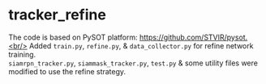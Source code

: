 # tracker_refine

The code is based on PySOT platform: https://github.com/STVIR/pysot.<br/>
Added `train.py`, `refine.py`, & `data_collector.py` for refine network training.<br/>
`siamrpn_tracker.py`, `siammask_tracker.py`, `test.py` & some utility files were modified to use the refine strategy.
